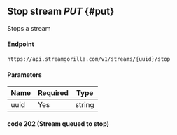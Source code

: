 ## Stop stream *PUT* {#put}

Stops a stream

#### Endpoint
```console
https://api.streamgorilla.com/v1/streams/{uuid}/stop
```

#### Parameters

| Name |  Required  | Type
| - | - |  - |
| uuid | Yes | string 


#### code 202 (Stream queued to stop)